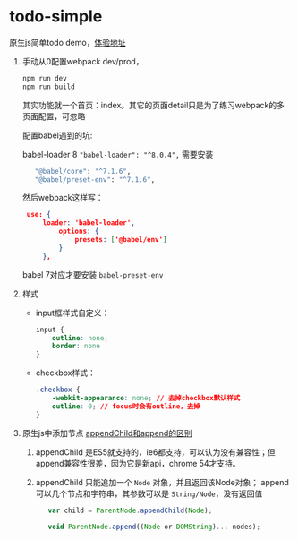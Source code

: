 # todo-simple

原生js简单todo demo，[体验地址](http://104.223.1.205/my_project/todo/simple/)

1. 手动从0配置webpack dev/prod，

    ```bash
    npm run dev
    npm run build
    ```
    
    其实功能就一个首页：index。其它的页面detail只是为了练习webpack的多页面配置，可忽略
    
    配置babel遇到的坑: 
    
    babel-loader 8 `"babel-loader": "^8.0.4",` 需要安装
    
    ```bash
       "@babel/core": "^7.1.6",
       "@babel/preset-env": "^7.1.6",
    ``` 
    
    然后webpack这样写：
    ```json
     use: {
         loader: 'babel-loader',
             options: {
                 presets: ['@babel/env']
             }
         },
    ```
    
    babel 7对应才要安装 `babel-preset-env`

2. 样式

    - input框样式自定义：
    
        ```css
        input {
            outline: none;
            border: none
        }
        ```
    - checkbox样式：
    
        ```css
        .checkbox {
            -webkit-appearance: none; // 去掉checkbox默认样式
            outline: 0; // focus时会有outline，去掉
        }
        ```

3. 原生js中添加节点 [appendChild和append的区别](https://developer.mozilla.org/zh-CN/docs/Web/API/ParentNode/append)

    1. appendChild 是ES5就支持的，ie6都支持，可以认为没有兼容性；但append兼容性很差，因为它是新api，chrome 54才支持。
    2. appendChild 只能追加一个 `Node` 对象，并且返回该Node对象； append可以几个节点和字符串，其参数可以是 `String/Node`，没有返回值
    
        ```js
           var child = ParentNode.appendChild(Node);
        ```
        
        ```js
           void ParentNode.append((Node or DOMString)... nodes);
        ```
